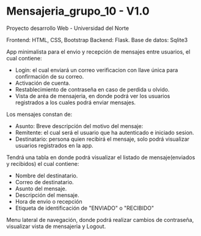 # Mensajeria_grupo_10 - V1.0
Proyecto desarrollo Web - Universidad del Norte

Frontend: HTML, CSS, Bootstrap
Backend: Flask.
Base de datos: Sqlite3

App minimalista para el envio y recepción de mensajes entre usuarios, el cual contiene:

- Login: el cual enviará un correo verificacion con llave única para confirmación de su correo.
- Activación de cuenta.
- Restablecimiento de contraseña en caso de perdida u olvido.
- Vista de aréa de mensajeria, en donde podrá ver los usuarios registrados a los cuales podrá enviar mensajes.

Los mensajes constan de:
- Asunto: Breve descripción del motivo del mensaje:
- Remitente: el cual será el usuario que ha autenticado e iniciado sesion.
- Destinatario: persona quien recibirá el mensaje, solo podrá visualizar usuarios registrados en la app.

Tendrá una tabla en donde podrá visualizar el listado de mensaje(enviados y recibidos) el cual contiene:
- Nombre del destinatario.
- Correo de destinatario.
- Asunto del mensaje.
- Descripción del mensaje.
- Hora de envio o recepción
- Etiqueta de identificación de "ENVIADO" o "RECIBIDO"

Menu lateral de navegación, donde podrá realizar cambios de contraseña, visualizar vista de mensajeria y Logout.




